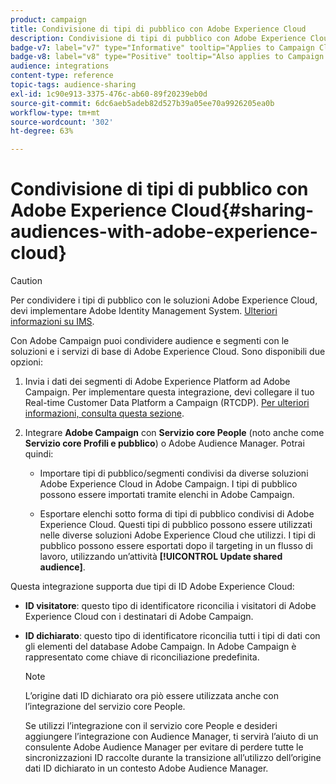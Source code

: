 ```yaml
---
product: campaign
title: Condivisione di tipi di pubblico con Adobe Experience Cloud
description: Condivisione di tipi di pubblico con Adobe Experience Cloud
badge-v7: label="v7" type="Informative" tooltip="Applies to Campaign Classic v7"
badge-v8: label="v8" type="Positive" tooltip="Also applies to Campaign v8"
audience: integrations
content-type: reference
topic-tags: audience-sharing
exl-id: 1c90e913-3375-476c-ab60-89f20239eb0d
source-git-commit: 6dc6aeb5adeb82d527b39a05ee70a9926205ea0b
workflow-type: tm+mt
source-wordcount: '302'
ht-degree: 63%

---
```


# Condivisione di tipi di pubblico con Adobe Experience Cloud{#sharing-audiences-with-adobe-experience-cloud}



>[!CAUTION]
>
>Per condividere i tipi di pubblico con le soluzioni Adobe Experience Cloud, devi implementare Adobe Identity Management System. [Ulteriori informazioni su IMS](../../integrations/using/about-adobe-id.md).

Con Adobe Campaign puoi condividere audience e segmenti con le soluzioni e i servizi di base di Adobe Experience Cloud. Sono disponibili due opzioni:

1. Invia i dati dei segmenti di Adobe Experience Platform ad Adobe Campaign. Per implementare questa integrazione, devi collegare il tuo Real-time Customer Data Platform a Campaign (RTCDP). [Per ulteriori informazioni, consulta questa sezione](https://experienceleague.adobe.com/docs/experience-platform/destinations/catalog/email-marketing/adobe-campaign.html).

1. Integrare **Adobe Campaign** con **Servizio core People** (noto anche come **Servizio core Profili e pubblico**) o Adobe Audience Manager. Potrai quindi:

   * Importare tipi di pubblico/segmenti condivisi da diverse soluzioni Adobe Experience Cloud in Adobe Campaign. I tipi di pubblico possono essere importati tramite elenchi in Adobe Campaign.

   * Esportare elenchi sotto forma di tipi di pubblico condivisi di Adobe Experience Cloud. Questi tipi di pubblico possono essere utilizzati nelle diverse soluzioni Adobe Experience Cloud che utilizzi. I tipi di pubblico possono essere esportati dopo il targeting in un flusso di lavoro, utilizzando un’attività **[!UICONTROL Update shared audience]**.

Questa integrazione supporta due tipi di ID Adobe Experience Cloud:

* **ID visitatore**: questo tipo di identificatore riconcilia i visitatori di Adobe Experience Cloud con i destinatari di Adobe Campaign.
* **ID dichiarato**: questo tipo di identificatore riconcilia tutti i tipi di dati con gli elementi del database Adobe Campaign. In Adobe Campaign è rappresentato come chiave di riconciliazione predefinita.

   >[!NOTE]
   >
   > L’origine dati ID dichiarato ora piò essere utilizzata anche con l’integrazione del servizio core People.
   >
   >Se utilizzi l’integrazione con il servizio core People e desideri aggiungere l’integrazione con Audience Manager, ti servirà l’aiuto di un consulente Adobe Audience Manager per evitare di perdere tutte le sincronizzazioni ID raccolte durante la transizione all’utilizzo dell’origine dati ID dichiarato in un contesto Adobe Audience Manager.
